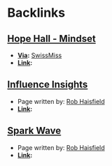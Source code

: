 
# Backlinks
## [Hope Hall - Mindset](<Hope Hall - Mindset.md>)
- **[Via](<Via.md>):** [SwissMiss](<SwissMiss.md>)
- **[Link](<Link.md>):**

## [Influence Insights](<Influence Insights.md>)
- Page written by: [Rob Haisfield](<Rob Haisfield.md>)
- **[Link](<Link.md>):**

## [Spark Wave](<Spark Wave.md>)
- Page written by: [Rob Haisfield](<Rob Haisfield.md>)
- **[Link](<Link.md>):**

